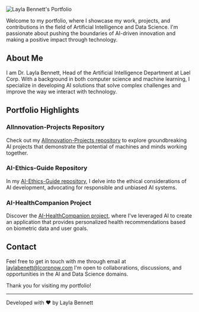 ![Layla Bennett's Portfolio](layla.png.png)

Welcome to my portfolio, where I showcase my work, projects, and contributions in the field of Artificial Intelligence and Data Science. I'm passionate about pushing the boundaries of AI-driven innovation and making a positive impact through technology.

## About Me

I am Dr. Layla Bennett, Head of the Artificial Intelligence Department at Lael Corp. With a background in both computer science and machine learning, I specialize in developing AI solutions that solve complex challenges and improve the way we interact with technology.

## Portfolio Highlights

### AIInnovation-Projects Repository

Check out my [AIInnovation-Projects repository](https://github.com/laylabennett/AIInnovation-Projects) to explore groundbreaking AI projects that demonstrate the potential of machines and minds working together.

### AI-Ethics-Guide Repository

In my [AI-Ethics-Guide repository](https://github.com/laylabennett/AI-Ethics-Guide), I delve into the ethical considerations of AI development, advocating for responsible and unbiased AI systems.

### AI-HealthCompanion Project

Discover the [AI-HealthCompanion project](https://github.com/laylabennett/AI-HealthCompanion), where I've leveraged AI to create an application that provides personalized health recommendations based on biometric data and user goals.

## Contact

Feel free to get in touch with me through email at laylabenett@lcorpnow.com I'm open to collaborations, discussions, and opportunities in the AI and Data Science domains.

Thank you for visiting my portfolio!

---
Developed with ❤️ by Layla Bennett

